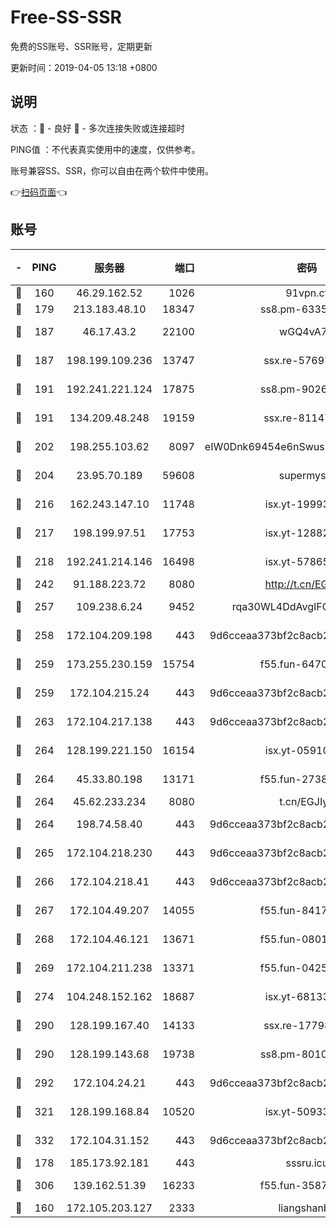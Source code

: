 # Free-SS-SSR

免费的SS账号、SSR账号，定期更新

更新时间：2019-04-05 13:18 +0800

## 说明

状态     ：🙂 - 良好 🙁 - 多次连接失败或连接超时

PING值   ：不代表真实使用中的速度，仅供参考。

账号兼容SS、SSR，你可以自由在两个软件中使用。

👉[扫码页面](https://liesauer.github.io/Free-SS-SSR/)👈

## 账号

|-|PING|服务器|端口|密码|加密方式|区域|
|:----:|:----:|:-----:|-----:|:----:|:----:|:----:|
|🙂|160|46.29.162.52|1026|91vpn.cf|rc4-md5|RU|
|🙂|179|213.183.48.10|18347|ss8.pm-63355792|rc4-md5|RU|
|🙂|187|46.17.43.2|22100|wGQ4vA7D|aes-256-gcm|RU|
|🙂|187|198.199.109.236|13747|ssx.re-57697610|aes-256-cfb|US|
|🙂|191|192.241.221.124|17875|ss8.pm-90261799|aes-256-cfb|US|
|🙂|191|134.209.48.248|19159|ssx.re-81147970|aes-256-cfb|US|
|🙂|202|198.255.103.62|8097|eIW0Dnk69454e6nSwuspv9DmS201tQ0D|aes-256-cfb|US|
|🙂|204|23.95.70.189|59608|supermyssr|chacha20-ietf|US|
|🙂|216|162.243.147.10|11748|isx.yt-19993680|aes-256-cfb|US|
|🙂|217|198.199.97.51|17753|isx.yt-12882170|aes-256-cfb|US|
|🙂|218|192.241.214.146|16498|isx.yt-57865147|aes-256-cfb|US|
|🙂|242|91.188.223.72|8080|http://t.cn/EGJIyrl|rc4-md5|RU|
|🙂|257|109.238.6.24|9452|rqa30WL4DdAvgIFG6Fs3znzTa|aes-256-cfb|FR|
|🙂|258|172.104.209.198|443|9d6cceaa373bf2c8acb22e60b6a58be6|aes-256-cfb|US|
|🙂|259|173.255.230.159|15754|f55.fun-64706924|aes-256-cfb|US|
|🙂|259|172.104.215.24|443|9d6cceaa373bf2c8acb22e60b6a58be6|aes-256-cfb|US|
|🙂|263|172.104.217.138|443|9d6cceaa373bf2c8acb22e60b6a58be6|aes-256-cfb|US|
|🙂|264|128.199.221.150|16154|isx.yt-05910694|aes-256-cfb|SG|
|🙂|264|45.33.80.198|13171|f55.fun-27386798|aes-256-cfb|US|
|🙂|264|45.62.233.234|8080|t.cn/EGJIyrl|rc4-md5|CA|
|🙂|264|198.74.58.40|443|9d6cceaa373bf2c8acb22e60b6a58be6|aes-256-cfb|US|
|🙂|265|172.104.218.230|443|9d6cceaa373bf2c8acb22e60b6a58be6|aes-256-cfb|US|
|🙂|266|172.104.218.41|443|9d6cceaa373bf2c8acb22e60b6a58be6|aes-256-cfb|US|
|🙂|267|172.104.49.207|14055|f55.fun-84172526|aes-256-cfb|SG|
|🙂|268|172.104.46.121|13671|f55.fun-08015560|aes-256-cfb|SG|
|🙂|269|172.104.211.238|13371|f55.fun-04250289|aes-256-cfb|US|
|🙂|274|104.248.152.162|18687|isx.yt-68133684|aes-256-cfb|SG|
|🙂|290|128.199.167.40|14133|ssx.re-17798800|aes-256-cfb|SG|
|🙂|290|128.199.143.68|19738|ss8.pm-80109890|aes-256-cfb|SG|
|🙂|292|172.104.24.21|443|9d6cceaa373bf2c8acb22e60b6a58be6|aes-256-cfb|US|
|🙂|321|128.199.168.84|10520|isx.yt-50933208|aes-256-cfb|SG|
|🙂|332|172.104.31.152|443|9d6cceaa373bf2c8acb22e60b6a58be6|aes-256-cfb|US|
|🙂|178|185.173.92.181|443|sssru.icu|rc4-md5|RU|
|🙂|306|139.162.51.39|16233|f55.fun-35878736|aes-256-cfb|SG|
|🙁|160|172.105.203.127|2333|liangshanbo|chacha20|JP|
